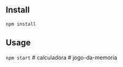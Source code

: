 

Install
---

`npm install`



Usage
---

`npm start`
#   c a l c u l a d o r a  
 #   j o g o - d a - m e m o r i a  
 